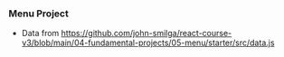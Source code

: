 ### Menu Project

- Data from https://github.com/john-smilga/react-course-v3/blob/main/04-fundamental-projects/05-menu/starter/src/data.js

